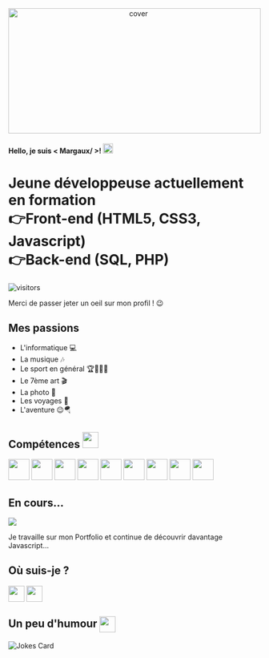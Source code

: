 <div align="center">
<img width="100%" height = "250px" src="https://raw.githubusercontent.com/rahulbanerjee26/githubProfileReadmeGenerator/main/banners/banner7.png" alt="cover" />
</div>

<h4> Hello, je suis < Margaux/ >! <img src = "https://raw.githubusercontent.com/rahulbanerjee26/githubProfileReadmeGenerator/main/gifs/wave.gif" width = 20px height='20px'> <h4> 
<p align='center'>
<h1>Jeune développeuse actuellement en formation <br>
👉Front-end (HTML5, CSS3, Javascript) <br>
👉Back-end (SQL, PHP)</h1>


![visitors](https://visitor-badge.glitch.me/badge?page_id=https://github.com/Margarita13200.https://github.com/Margarita13200)

</p>
<div size='20px'> Merci de passer jeter un oeil sur mon profil ! 😉 </div>

<h2> Mes passions</h2>
  
<ul> 
  <li>L'informatique 💻</li>
  <li>La musique 🎶</li>
  <li>Le sport en général 🏆🏀🎾🥊</li>
  <li>Le 7ème art 🎬</li>
  <li>La photo 📸</li>
  <li>Les voyages 🚀</li>
  <li>L'aventure 😉🪂</li>
</ul>
  
<h2> Compétences <img src = "https://raw.githubusercontent.com/rahulbanerjee26/githubProfileReadmeGenerator/main/gifs/code.gif" width = 32px height=32px> </h2>
<p>
<img width ='42px' height='42px' src ='https://raw.githubusercontent.com/rahulbanerjee26/githubAboutMeGenerator/main/icons/html.svg'> <img width ='42px' height='42px' src ='https://raw.githubusercontent.com/rahulbanerjee26/githubAboutMeGenerator/main/icons/css.svg'> <img width ='42px' height='42px' src ='https://raw.githubusercontent.com/rahulbanerjee26/githubAboutMeGenerator/main/icons/javascript.svg'> <img width ='42px' height='42px' src ='https://raw.githubusercontent.com/rahulbanerjee26/githubAboutMeGenerator/main/icons/tailwind.svg'> <img width ='42px' height='42px' src ='https://raw.githubusercontent.com/rahulbanerjee26/githubAboutMeGenerator/main/icons/bootstrap.svg'> <img width ='42px' height='42px' src ='https://raw.githubusercontent.com/rahulbanerjee26/githubAboutMeGenerator/main/icons/figma.svg'> <img width ='42px' height='42px' src ='https://raw.githubusercontent.com/rahulbanerjee26/githubAboutMeGenerator/main/icons/xd.svg'> <img width ='42px' height='42px' src ='https://raw.githubusercontent.com/rahulbanerjee26/githubAboutMeGenerator/main/icons/photoshop.svg'> <img width ='42px' height='42px' src ='https://raw.githubusercontent.com/rahulbanerjee26/githubAboutMeGenerator/main/icons/illustrator.svg'> 

<h2> En cours... </h2>
  <img src="https://user-images.githubusercontent.com/118832298/206922375-79496f06-595d-4bb4-b2ef-91abd614a0b0.gif">

  <p>Je travaille sur mon Portfolio et continue de découvrir davantage Javascript...</p>
  
<h2> Où suis-je ? </h2>
<a href = 'https://www.github.com/https://github.com/Margarita13200'> <img width = '32px' align= 'center' src="https://raw.githubusercontent.com/rahulbanerjee26/githubAboutMeGenerator/main/icons/linked-in-alt.svg"/></a> 
<a href = 'https://www.github.com/https://github.com/Margarita13200'> <img width = '32px' align= 'center' src="https://raw.githubusercontent.com/rahulbanerjee26/githubProfileReadmeGenerator/main/gifs/github.gif"/></a> 


<h2> Un peu d'humour <img align ='center' src='https://raw.githubusercontent.com/rahulbanerjee26/githubProfileReadmeGenerator/main/gifs/winkFace.gif' width = '32px' height= '32px'></h2>

![Jokes Card](https://readme-jokes.vercel.app/api?theme=default)
